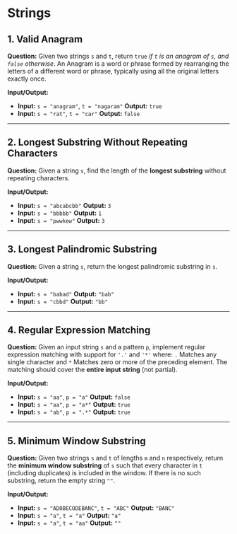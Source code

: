 # Strings

## 1. Valid Anagram

**Question:** Given two strings `s` and `t`, return `true` *if `t` is an anagram of `s`, and `false` otherwise*. An Anagram is a word or phrase formed by rearranging the letters of a different word or phrase, typically using all the original letters exactly once.

**Input/Output:**
* **Input:** `s = "anagram"`, `t = "nagaram"`
    **Output:** `true`
* **Input:** `s = "rat"`, `t = "car"`
    **Output:** `false`

---

## 2. Longest Substring Without Repeating Characters

**Question:** Given a string `s`, find the length of the **longest substring** without repeating characters.

**Input/Output:**
* **Input:** `s = "abcabcbb"`
    **Output:** `3`
* **Input:** `s = "bbbbb"`
    **Output:** `1`
* **Input:** `s = "pwwkew"`
    **Output:** `3`

---

## 3. Longest Palindromic Substring

**Question:** Given a string `s`, return the longest palindromic substring in `s`.

**Input/Output:**
* **Input:** `s = "babad"`
    **Output:** `"bab"`
* **Input:** `s = "cbbd"`
    **Output:** `"bb"`

---

## 4. Regular Expression Matching

**Question:** Given an input string `s` and a pattern `p`, implement regular expression matching with support for `'.'` and `'*'` where: `.` Matches any single character and `*` Matches zero or more of the preceding element. The matching should cover the **entire input string** (not partial).

**Input/Output:**
* **Input:** `s = "aa"`, `p = "a"`
    **Output:** `false`
* **Input:** `s = "aa"`, `p = "a*"`
    **Output:** `true`
* **Input:** `s = "ab"`, `p = ".*"`
    **Output:** `true`

---

## 5. Minimum Window Substring

**Question:** Given two strings `s` and `t` of lengths `m` and `n` respectively, return the **minimum window substring** of `s` such that every character in `t` (including duplicates) is included in the window. If there is no such substring, return the empty string `""`.

**Input/Output:**
* **Input:** `s = "ADOBECODEBANC"`, `t = "ABC"`
    **Output:** `"BANC"`
* **Input:** `s = "a"`, `t = "a"`
    **Output:** `"a"`
* **Input:** `s = "a"`, `t = "aa"`
    **Output:** `""`

